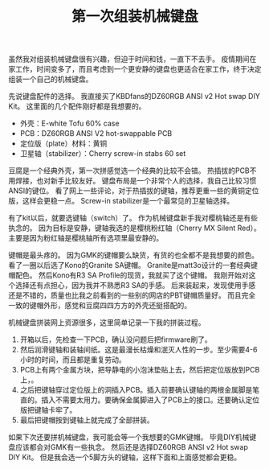 ﻿---
layout: post
title: 第一次组装机械键盘
---

虽然我对组装机械键盘很有兴趣，但迫于时间和钱，一直下不去手。
疫情期间在家工作，时间变多了，而且考虑到一个更安静的键盘也更适合在家工作，终于决定组装一个自己的机械键盘。

先说键盘配件的选择。
我直接买了KBDfans的DZ60RGB ANSI v2 Hot swap DIY Kit。
这里面的几个配件刚好都是我想要的。

- 外壳：E-white Tofu 60% case
- PCB：DZ60RGB ANSI V2 hot-swappable PCB
- 定位版（plate）材料：黄铜
- 卫星轴（stabilizer）：Cherry screw-in stabs 60 set

豆腐是一个经典外壳，第一次拼感觉选一个经典的比较不会错。
热插拔的PCB不用焊接，也对新手比较友好。
键盘布局是一个非常个人的选择，我自己比较习惯ANSI的键位。
看了网上一些评论，对于热插拔的键轴，推荐更重一些的黄铜定位版，这样会更稳一点。
Screw-in stabilizer是一个最常见的卫星轴选择。

有了kit以后，就要选键轴（switch）了。
作为机械键盘新手我对樱桃轴还是有些执念的。
因为目标是安静，键轴我选的是樱桃粉红轴（Cherry MX Silent Red）。
主要是因为粉红轴是樱桃轴所有选项里最安静的。

键帽是最头疼的。
因为GMK的键帽要么缺货，有货的也全都不是我想要的颜色。
看了一圈以后选了Kono的Granite SA键帽。
Granite是matt3o设计的一套经典键帽配色。
然后Kono有R3 SA Profile的现货，我就买了这个键帽。
我刚开始对这个选择还有点担心，因为我并不熟悉R3 SA的手感。
后来装起来，发现使用手感还是不错的，质量也比我之前看到的一些别的网店的PBT键帽质量好。
而且完全一致的键帽外形，感觉和豆腐四四方方的外壳还挺搭配的。

机械键盘拼装网上资源很多，这里简单记录一下我的拼装过程。

1. 开箱以后，先检查一下PCB，确认没问题后把firmware刷了。
2. 然后润滑键轴和装轴间纸。这是最漫长枯燥和泯灭人性的一步。至少需要4-6小时的时间，而且都是重复劳动。
3. PCB上有两个金属方块，把导静电的小泡沫垫贴上去，然后把定位版放到PCB上，。
4. 之后把键轴穿过定位版上的洞插入PCB。插入前要确认键轴的两根金属脚是笔直的。插入不需要太用力。要确保金属脚进入了PCB上的接口。还要确认定位版把键轴卡牢了。
5. 最后把键帽按到键轴上就完成了全部拼装。

如果下次还要拼机械键盘，我可能会等一个我想要的GMK键帽。
毕竟DIY机械键盘应该都会对GMK有一些执念。
然后还是选择DZ60RGB ANSI v2 Hot swap DIY Kit。
但是我会选一个5脚方头的键轴，这样下面和上面感觉都会更稳。
